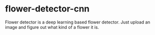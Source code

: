 # flower-detector-cnn
 Flower detector is a deep learning based flower detector. Just upload an image and figure out what kind of a flower it is.

